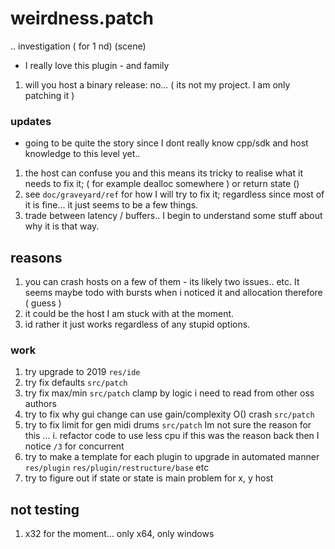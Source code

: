 # weirdness.patch
.. investigation ( for 1 nd) (scene)
- I really love this plugin - and family
1. will you host a binary release: no... ( its not my project. I am only patching it )
### updates
- going to be quite the story since I dont really know cpp/sdk and host knowledge to this level yet..
1. the host can confuse you and this means its tricky to realise what it needs to fix it; ( for example dealloc somewhere ) or return state ()
2. see `doc/graveyard/ref` for how I will try to fix it; regardless since most of it is fine... it just seems to be a few things.
3. trade between latency / buffers.. I begin to understand some stuff about why it is that way.
## reasons
1. you can crash hosts on a few of them - its likely two issues.. etc. It seems maybe todo with bursts when i noticed it and allocation therefore ( guess ) 
2. it could be the host I am stuck with at the moment.
3. id rather it just works regardless of any stupid options.
### work
1. try upgrade to 2019 `res/ide`
2. try fix defaults `src/patch`
3. try fix max/min  `src/patch` clamp by logic i need to read from other oss authors
4. try to fix why gui change can use gain/complexity O() crash `src/patch`
5. try to fix limit for gen midi drums `src/patch` Im not sure the reason for this ... 
  i. refactor code to use less cpu if this was the reason back then I notice `/3` for concurrent
6. try to make a template for each plugin to upgrade in automated manner `res/plugin` `res/plugin/restructure/base` etc
7. try to figure out if state or state is main problem for x, y host
## not testing
1. x32 for the moment... only x64, only windows
